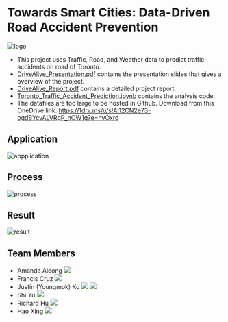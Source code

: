 # Towards Smart Cities: Data-Driven Road Accident Prevention

![logo](images/logo.png)

- This project uses Traffic, Road, and Weather data to predict traffic accidents on road of Toronto.
- [DriveAlive_Presentation.pdf](DriveAlive_Presentation.pdf) contains the presentation slides that gives a overview of the project.
- [DriveAlive_Report.pdf](DriveAlive_Report.pdf) contains a detailed project report.
- [Toronto_Traffic_Accident_Prediction.ipynb](Toronto_Traffic_Accident_Prediction.ipynb) contains the analysis code.
- The datafiles are too large to be hosted in Github. Download from this OneDrive link: https://1drv.ms/u/s!Al12CN2e73-ogdBYcvALVRgP_nOW1g?e=hvOxrd

## Application

![appplication](images/application.png)

## Process

![process](images/process.png)

## Result

![result](images/result.png)

## Team Members

- Amanda Aleong [<img src="https://img.shields.io/badge/linkedin-%230077B5.svg?&style=for-the-badge&logo=linkedin&logoColor=white">](https://www.linkedin.com/in/amanda-aleong-69869b98/)
- Francis Cruz [<img src="https://img.shields.io/badge/github-%23100000.svg?&style=for-the-badge&logo=github&logoColor=white">](https://github.com/franciscedriccruz)
- Justin (Youngmok) Ko [<img src="https://img.shields.io/badge/linkedin-%230077B5.svg?&style=for-the-badge&logo=linkedin&logoColor=white">](https://www.linkedin.com/in/justinkoyoungm/?originalSubdomain=ca) [<img src="https://img.shields.io/badge/github-%23100000.svg?&style=for-the-badge&logo=github&logoColor=white">](https://github.com/justin-ko)
- Shi Yu [<img src="https://img.shields.io/badge/github-%23100000.svg?&style=for-the-badge&logo=github&logoColor=white">](https://github.com/LillyYu2019?tab=repositories)
- Richard Hu [<img src="https://img.shields.io/badge/github-%23100000.svg?&style=for-the-badge&logo=github&logoColor=white">](https://github.com/rhklite)
- Hao Xing [<img src="https://img.shields.io/badge/linkedin-%230077B5.svg?&style=for-the-badge&logo=linkedin&logoColor=white">](https://www.linkedin.com/in/hao-xing-6707365a/?originalSubdomain=ca)


